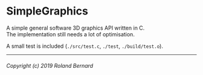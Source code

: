 SimpleGraphics
===
A simple general software 3D graphics API written in C. <br/>
The implementation still needs a lot of optimisation.

A small test is included (`./src/test.c`, `./test`, `./build/test.o`).


---
###### Copyright (c) 2019 Roland Bernard
